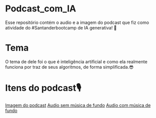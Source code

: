 # Podcast_com_IA

 Esse repositório contém o audio e a imagem do podcast que fiz como atividade do #Santanderbootcamp de IA generativa! 🤖
 

# Tema

O tema de dele foi o que é inteligência artificial e como ela realmente funciona por traz de seus algoritmos, de forma simplificada.😎

# Itens do podcast🎙️

[Imagem do podcast]()
[Audio sem música de fundo]()
[Audio com música de fundo]()
